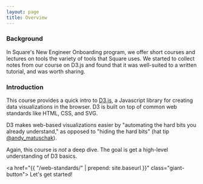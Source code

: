 ```yaml
---
layout: page
title: Overview
---
```


### Background

In Square's New Engineer Onboarding program, we offer short courses and lectures
on tools the variety of tools that Square uses. We started to collect notes from
our course on D3.js and found that it was well-suited to a written tutorial, and
was worth sharing.

### Introduction

This course provides a quick intro to
[D3.js](http://d3js.org/), a Javascript library for creating data visualizations
in the browser. D3 is built on top of common web standards like HTML, CSS, and SVG.

D3 makes web-based visualizations easier by "automating the hard bits you already
understand," as opposed to "hiding the hard
bits" (hat tip [@andy_matuschak](https://twitter.com/andy_matuschak/status/365547794129358849)).

Again, this course is _not_ a deep dive. The goal is get a high-level understanding of D3 basics.

<a href="{{ "/web-standards/" | prepend: site.baseurl }}" class="giant-button">
  Let's get started!
</a>
